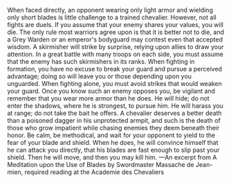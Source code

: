 When faced directly, an opponent wearing only light armor and wielding only short blades is little challenge to a trained chevalier. However, not all fights are duels. If you assume that your enemy shares your values, you will die. The only rule most warriors agree upon is that it is better not to die, and a Grey Warden or an emperor's bodyguard may contest even that accepted wisdom.
A skirmisher will strike by surprise, relying upon allies to draw your attention. In a great battle with many troops on each side, you must assume that the enemy has such skirmishers in its ranks. When fighting in formation, you have no excuse to break your guard and pursue a perceived advantage; doing so will leave you or those depending upon you unguarded. When fighting alone, you must avoid strikes that would weaken your guard.
Once you know such an enemy opposes you, be vigilant and remember that you wear more armor than he does. He will hide; do not enter the shadows, where he is strongest, to pursue him. He will harass you at range; do not take the bait he offers. A chevalier deserves a better death than a poisoned dagger in his unprotected armpit, and such is the death of those who grow impatient while chasing enemies they deem beneath their honor.
Be calm, be methodical, and wait for your opponent to yield to the fear of your blade and shield. When he does, he will convince himself that he can attack you directly, that his blades are fast enough to slip past your shield. Then he will move, and then you may kill him.
—An excerpt from A Meditation upon the Use of Blades by Swordmaster Massache de Jean-mien, required reading at the Academie des Chevaliers